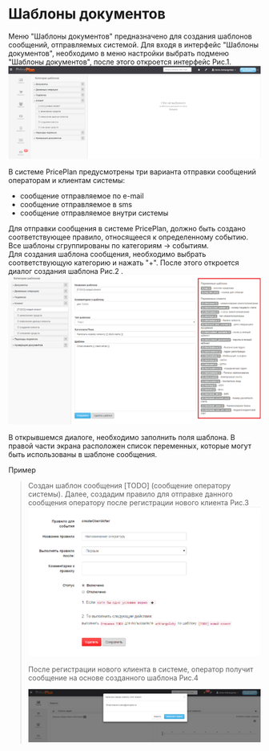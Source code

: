 # Шаблоны документов

Меню "Шаблоны документов" предназначено для создания шаблонов сообщений, отправляемых системой. Для входя в интерфейс "Шаблоны документов", необходимо в меню настройки выбрать подменю "Шаблоны документов", после этого откроется интерфейс Рис.1. ![](../assets/shabloni_dokumentov1.png)

В системе PricePlan предусмотрены три варианта отправки сообщений операторам и клиентам системы:

* сообщение отправляемое по e-mail  
* сообщение отправляемое в sms  
* сообщение отправляемое внутри системы  

Для отправки сообщения в системе PricePlan, должно быть создано соответствующее правило, относящееся к определенному событию.  
Все шаблоны сгруппированы по категориям -&gt; событиям.  
Для создания шаблона сообщения, необходимо выбрать соответствующую категорию и нажать "+". После этого откроется диалог создания шаблона Рис.2 . ![](../assets/shabloni_dokumentov2.png)

В открывшемся диалоге, необходимо заполнить поля шаблона. В правой части экрана расположен список переменных, которые могут быть использованы в шаблоне сообщения.

Пример

> Создан шаблон сообщения \[TODO\] \(сообщение оператору системы\). Далее, создадим правило для отправке данного сообщения оператору после регистрации нового клиента Рис.3  
> ![](../assets/shabloni_dokumentov3.png)
>
> После регистрации нового клиента в системе, оператор получит сообщение на основе созданного шаблона Рис.4  
>   
> ![](../assets/shabloni_dokumentov4.png)

